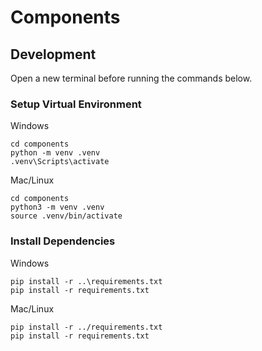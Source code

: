 # Components

## Development

Open a new terminal before running the commands below.

### Setup Virtual Environment

Windows
```
cd components
python -m venv .venv
.venv\Scripts\activate
```

Mac/Linux
```
cd components
python3 -m venv .venv
source .venv/bin/activate
```

### Install Dependencies

Windows
```
pip install -r ..\requirements.txt
pip install -r requirements.txt
```

Mac/Linux
```
pip install -r ../requirements.txt
pip install -r requirements.txt
```

